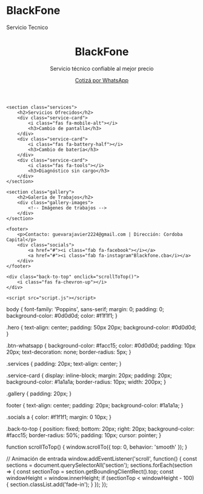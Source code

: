 # BlackFone
Servicio Tecnico
<!DOCTYPE html>
<html lang="es">
<head>
    <meta charset="UTF-8">
    <meta name="viewport" content="width=device-width, initial-scale=1.0">
    <link rel="stylesheet" href="https://cdnjs.cloudflare.com/ajax/libs/font-awesome/6.0.0-beta3/css/all.min.css">
    <link href="https://fonts.googleapis.com/css2?family=Poppins:wght@300;500&display=swap" rel="stylesheet">
    <title>BlackFone - Servicio Técnico</title>
    <link rel="stylesheet" href="styles.css">
</head>
<body>
    <header>
        <div class="hero">
            <h1>BlackFone</h1>
            <p>Servicio técnico confiable al mejor precio</p>
            <a href="https://wa.me/543517676332" class="btn-whatsapp">Cotizá por WhatsApp</a>
        </div>
    </header>

    <section class="services">
        <h2>Servicios Ofrecidos</h2>
        <div class="service-card">
            <i class="fas fa-mobile-alt"></i>
            <h3>Cambio de pantalla</h3>
        </div>
        <div class="service-card">
            <i class="fas fa-battery-half"></i>
            <h3>Cambio de batería</h3>
        </div>
        <div class="service-card">
            <i class="fas fa-tools"></i>
            <h3>Diagnóstico sin cargo</h3>
        </div>
    </section>

    <section class="gallery">
        <h2>Galería de Trabajos</h2>
        <div class="gallery-images">
            <!-- Imágenes de trabajos -->
        </div>
    </section>

    <footer>
        <p>Contacto: guevarajavier2224@gmail.com | Dirección: Cordoba Capital</p>
        <div class="socials">
            <a href="#"><i class="fab fa-facebook"></i></a>
            <a href="#"><i class="fab fa-instagram"Blackfone.cba</i></a>
        </div>
    </footer>

    <div class="back-to-top" onclick="scrollToTop()">
        <i class="fas fa-chevron-up"></i>
    </div>

    <script src="script.js"></script>
</body>body {
    font-family: 'Poppins', sans-serif;
    margin: 0;
    padding: 0;
    background-color: #0d0d0d;
    color: #f1f1f1;
}

.hero {
    text-align: center;
    padding: 50px 20px;
    background-color: #0d0d0d;
}

.btn-whatsapp {
    background-color: #facc15;
    color: #0d0d0d;
    padding: 10px 20px;
    text-decoration: none;
    border-radius: 5px;
}

.services {
    padding: 20px;
    text-align: center;
}

.service-card {
    display: inline-block;
    margin: 20px;
    padding: 20px;
    background-color: #1a1a1a;
    border-radius: 10px;
    width: 200px;
}

.gallery {
    padding: 20px;
}

footer {
    text-align: center;
    padding: 20px;
    background-color: #1a1a1a;
}

.socials a {
    color: #f1f1f1;
    margin: 0 10px;
}

.back-to-top {
    position: fixed;
    bottom: 20px;
    right: 20px;
    background-color: #facc15;
    border-radius: 50%;
    padding: 10px;
    cursor: pointer;
}

</html>function scrollToTop() {
    window.scrollTo({
        top: 0,
        behavior: 'smooth'
    });
}

// Animación de entrada
window.addEventListener('scroll', function() {
    const sections = document.querySelectorAll('section');
    sections.forEach(section => {
        const sectionTop = section.getBoundingClientRect().top;
        const windowHeight = window.innerHeight;
        if (sectionTop < windowHeight - 100) {
            section.classList.add('fade-in');
        }
    });
});

